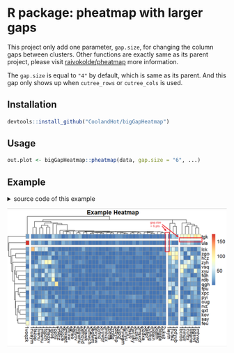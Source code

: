 R package: pheatmap with larger gaps
========

This project only add one parameter, `gap.size`, for changing the column gaps between clusters. Other functions are exactly same as its parent project, please visit [raivokolde/pheatmap](https://github.com/raivokolde/pheatmap) more information.  

The `gap.size` is equal to `"4"` by default, which is same as its parent. And this gap only shows up when `cutree_rows` or `cutree_cols` is used.

## Installation

```r
devtools::install_github("CoolandHot/bigGapHeatmap")
```

## Usage

```r
out.plot <- bigGapHeatmap::pheatmap(data, gap.size = "6", ...)
```

## Example
<details>
  <summary>source code of this example</summary>
  
  ```r
  # from https://slowkow.com/notes/pheatmap-tutorial/
  set.seed(54)
  random_string <- function(n) {
    substr(paste(sample(letters), collapse = ""), 1, n)
  }

  mat <- matrix(rgamma(1000, shape = 1) * 5, ncol = 50)

  colnames(mat) <- replicate(ncol(mat), random_string(5))
  rownames(mat) <- replicate(nrow(mat), random_string(3))

  col_groups <- substr(colnames(mat), 1, 1)

  mat[,col_groups == "1"] <- mat[,col_groups == "1"] * 5


  bigGapHeatmap::pheatmap(
    mat = mat,
    gap.size = "6",
    cutree_rows = 3,
    cutree_cols = 4,
    fontsize = 14,
    main = "Example Heatmap"
  )

  ```
</details>

![image](bigGapHeatmap_example.png)

